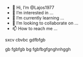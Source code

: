 - 👋 Hi, I’m @Lajos1977
- 👀 I’m interested in ...
- 🌱 I’m currently learning ...
- 💞️ I’m looking to collaborate on ...
- 📫 How to reach me ...

<!---
Lajos1977/Lajos1977 is a ✨ special ✨ repository because its `README.md` (this file) appears on your GitHub profile.
You can click the Preview link to take a look at your changes.
--->
sxcv cbvbc
gdfbfgb

gb
fgbfgb
bg
fgbfbgfgnghnhggh